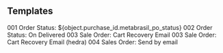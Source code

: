 Templates
---------


001  Order Status: ${object.purchase_id.metabrasil_po_status}
002  Order Status: On Delivered
003  Sale Order: Cart Recovery Email
003  Sale Order: Cart Recovery Email (hedra)
004  Sales Order: Send by email